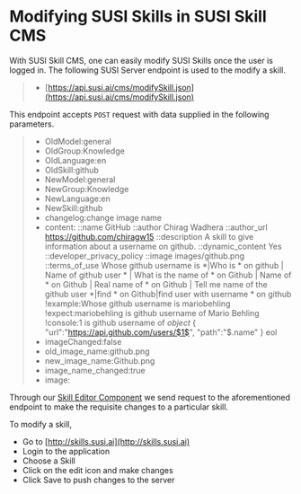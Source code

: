 # Modifying SUSI Skills in SUSI Skill CMS

 With SUSI Skill CMS, one can easily modify SUSI Skills once the user is logged in. The following SUSI Server endpoint is used to the modify a skill.

  >- [https://api.susi.ai/cms/modifySkill.json](https://api.susi.ai/cms/modifySkill.json)

This endpoint accepts `POST` request with data supplied in the following parameters.

   >- OldModel:general
   >- OldGroup:Knowledge
   >- OldLanguage:en
   >- OldSkill:github
   >- NewModel:general
   >- NewGroup:Knowledge
   >- NewLanguage:en
   >- NewSkill:github
   >- changelog:change image name
   >- content: 
      ::name GitHub
      ::author Chirag Wadhera
      ::author_url https://github.com/chiragw15
      ::description A skill to give information about a username on github.
      ::dynamic_content Yes
      ::developer_privacy_policy
      ::image images/github.png
      ::terms_of_use
      Whose github username is *|Who is * on github | Name of github user * | What is the name of * on Github | Name of * on Github | Real name of * on Github | Tell me name of the github user *|find * on Github|find user with username * on github
      !example:Whose github username is mariobehling
      !expect:mariobehling is github username of Mario Behling
      !console:$1$ is github username of $object$
      {
         "url":"https://api.github.com/users/$1$",
         "path":"$.name"
      }
      eol
   >- imageChanged:false
   >- old_image_name:github.png
   >- new_image_name:Github.png
   >- image_name_changed:true
   >- image: <image oject>


Through our [Skill Editor Component](https://github.com/fossasia/susi_skill_cms/tree/master/src/components/SkillEditor) we send request to the aforementioned endpoint to make the requisite changes to a particular skill. 

To modify a skill,
- Go to [http://skills.susi.ai](http://skills.susi.ai)
- Login to the application
- Choose a Skill 
- Click on the edit icon and make changes
- Click Save to push changes to the server

